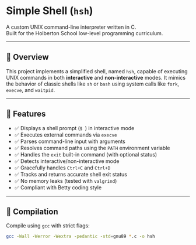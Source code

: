 # Simple Shell (`hsh`)

A custom UNIX command-line interpreter written in C.  
Built for the Holberton School low-level programming curriculum.

---

## 🧠 Overview

This project implements a simplified shell, named `hsh`, capable of executing UNIX commands in both **interactive** and **non-interactive** modes. It mimics the behavior of classic shells like `sh` or `bash` using system calls like `fork`, `execve`, and `waitpid`.

---

## 🔧 Features

- ✅ Displays a shell prompt (`$ `) in interactive mode  
- ✅ Executes external commands via `execve`  
- ✅ Parses command-line input with arguments  
- ✅ Resolves command paths using the `PATH` environment variable  
- ✅ Handles the `exit` built-in command (with optional status)  
- ✅ Detects interactive/non-interactive mode  
- ✅ Gracefully handles `Ctrl+C` and `Ctrl+D`  
- ✅ Tracks and returns accurate shell exit status  
- ✅ No memory leaks (tested with `valgrind`)  
- ✅ Compliant with Betty coding style  

---

## 🚀 Compilation

Compile using `gcc` with strict flags:

```bash
gcc -Wall -Werror -Wextra -pedantic -std=gnu89 *.c -o hsh

